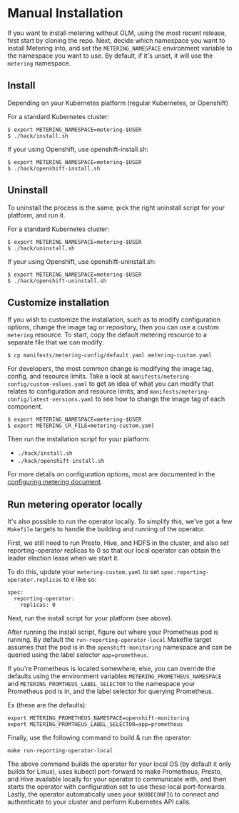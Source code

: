 # Manual Installation

If you want to install metering without OLM, using the most recent release, first start by cloning the repo.
Next, decide which namespace you want to install Metering into, and set the `METERING_NAMESPACE` environment variable to the namespace you want to use.
By default, if it's unset, it will use the `metering` namespace.

## Install

Depending on your Kubernetes platform (regular Kubernetes, or Openshift)

For a standard Kubernetes cluster:

```
$ export METERING_NAMESPACE=metering-$USER
$ ./hack/install.sh
```

If your using Openshift, use openshift-install.sh:

```
$ export METERING_NAMESPACE=metering-$USER
$ ./hack/openshift-install.sh
```

## Uninstall

To uninstall the process is the same, pick the right uninstall script for your platform, and run it.

For a standard Kubernetes cluster:

```
$ export METERING_NAMESPACE=metering-$USER
$ ./hack/uninstall.sh
```

If your using Openshift, use openshift-uninstall.sh:

```
$ export METERING_NAMESPACE=metering-$USER
$ ./hack/openshift-uninstall.sh
```

## Customize installation

If you wish to customize the installation, such as to modify configuration
options, change the image tag or repository, then you can use a custom
`metering` resource. To start, copy the default metering resource to a
separate file that we can modify:

```
$ cp manifests/metering-config/default.yaml metering-custom.yaml
```

For developers, the most common change is modifying the image tag, config, and resource limits.
Take a look at `manifests/metering-config/custom-values.yaml` to get an
idea of what you can modify that relates to configuration and resource limits, and
`manifests/metering-config/latest-versions.yaml` to see  how to change the
image tag of each component.

```
$ export METERING_NAMESPACE=metering-$USER
$ export METERING_CR_FILE=metering-custom.yaml
```

Then run the installation script for your platform:

- `./hack/install.sh`
- `./hack/openshift-install.sh`

For more details on configuration options, most are documented in the [configuring metering document][configuring-metering].

## Run metering operator locally

It's also possible to run the operator locally.
To simplify this, we've got a few `Makefile` targets to handle the building and running of the operator.

First, we still need to run Presto, Hive, and HDFS in the cluster, and also set reporting-operator replicas to 0 so that our local operator can obtain the leader election lease when we start it.

To do this, update your `metering-custom.yaml` to set `spec.reporting-operator.replicas` to `0` like so:

```
spec:
  reporting-operator:
    replicas: 0
```

Next, run the install script for your platform (see above).

After running the install script, figure out where your Prometheus pod is running.
By default the `run-reporting-operator-local` Makefile target assumes that the pod is in the `openshift-monitoring` namespace and can be queried using the label selector `app=prometheus`.

If you're Prometheus is located somewhere, else, you can override the defaults using the environment variables `METERING_PROMETHEUS_NAMESPACE` and `METERING_PROMTHEUS_LABEL_SELECTOR` to the namespace your Prometheus pod is in, and the label selector for querying Prometheus.

Ex (these are the defaults):
```
export METERING_PROMETHEUS_NAMESPACE=openshift-monitoring
export METERING_PROMTHEUS_LABEL_SELECTOR=app=prometheus
```

Finally, use the following command to build & run the operator:

```
make run-reporting-operator-local
```

The above command builds the operator for your local OS (by default it only builds for Linux), uses kubectl port-forward to make Prometheus, Presto, and Hive available locally for your operator to communicate with, and then starts the operator with configuration set to use these local port-forwards.
Lastly, the operator automatically uses your `$KUBECONFIG` to connect and authenticate to your cluster and perform Kubernetes API calls.


[configuring-metering]: metering-config.md
